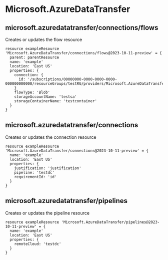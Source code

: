 # Microsoft.AzureDataTransfer

## microsoft.azuredatatransfer/connections/flows

Creates or updates the flow resource
```bicep
resource exampleResource 'Microsoft.AzureDataTransfer/connections/flows@2023-10-11-preview' = {
  parent: parentResource 
  name: 'example'
  location: 'East US'
  properties: {
    connection: {
      id: '/subscriptions/00000000-0000-0000-0000-000000000000/resourceGroups/testRG/providers/Microsoft.AzureDataTransfer/connections/testConnection'
    }
    flowType: 'Blob'
    storageAccountName: 'testsa'
    storageContainerName: 'testcontainer'
  }
}
```

## microsoft.azuredatatransfer/connections

Creates or updates the connection resource
```bicep
resource exampleResource 'Microsoft.AzureDataTransfer/connections@2023-10-11-preview' = {
  name: 'example'
  location: 'East US'
  properties: {
    justification: 'justification'
    pipeline: 'testdc'
    requirementId: 'id'
  }
}
```

## microsoft.azuredatatransfer/pipelines

Creates or updates the pipeline resource
```bicep
resource exampleResource 'Microsoft.AzureDataTransfer/pipelines@2023-10-11-preview' = {
  name: 'example'
  location: 'East US'
  properties: {
    remoteCloud: 'testdc'
  }
}
```
